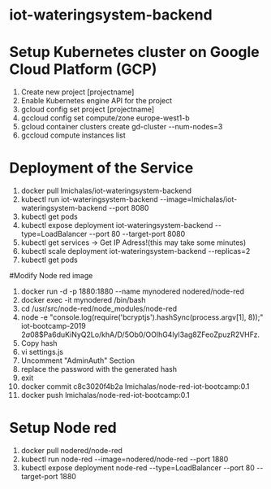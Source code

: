 # iot-wateringsystem-backend

# Setup Kubernetes cluster on Google Cloud Platform (GCP)

1. Create new project [projectname]
2. Enable Kubernetes engine API for the project
3. gcloud config set project [projectname]
4. gccloud config set compute/zone europe-west1-b
5. gcloud container clusters create gd-cluster --num-nodes=3
6. gccloud compute instances list

# Deployment of the Service

1. docker pull lmichalas/iot-wateringsystem-backend
2. kubectl run iot-wateringsystem-backend --image=lmichalas/iot-wateringsystem-backend --port 8080
3. kubectl get pods
4. kubectl expose deployment iot-wateringsystem-backend --type=LoadBalancer --port 80 --target-port 8080
5. kubectl get services -> Get IP Adress!(this may take some minutes)
6. kubectl scale deployment iot-wateringsystem-backend --replicas=2
7. kubectl get pods

#Modify Node red image

1. docker run -d -p 1880:1880 --name mynodered nodered/node-red
2. docker exec -it mynodered /bin/bash
3. cd /usr/src/node-red/node_modules/node-red
4. node -e "console.log(require('bcryptjs').hashSync(process.argv[1], 8));" iot-bootcamp-2019
$2a$08$Pa6duKiNyQ2Lo/khA/D/5Ob0/OOlhG4lyl3ag8ZFeoZpuzR2VHFz.
5. Copy hash
6. vi settings.js
7. Uncomment "AdminAuth" Section
8. replace the password with the generated hash
9. exit
10. docker commit c8c3020f4b2a lmichalas/node-red-iot-bootcamp:0.1
11. docker push lmichalas/node-red-iot-bootcamp:0.1

# Setup Node red
1. docker pull nodered/node-red
2. kubectl run node-red --image=nodered/node-red --port 1880
3. kubectl expose deployment node-red --type=LoadBalancer --port 80 --target-port 1880
